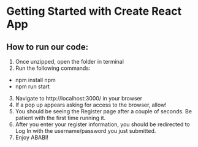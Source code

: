 # Getting Started with Create React App

## How to run our code: 
1. Once unzipped, open the folder in terminal
2. Run the following commands:
  * npm install npm 
  * npm run start 
3. Navigate to http://localhost:3000/ in your browser
4. If a pop up appears asking for access to the browser, allow! 
4. You should be seeing the Register page after a couple of seconds. Be patient with the first time running it. 
5. After you enter your register information, you should be redirected to Log In with the username/password you just submitted. 
6. Enjoy ABABI!
